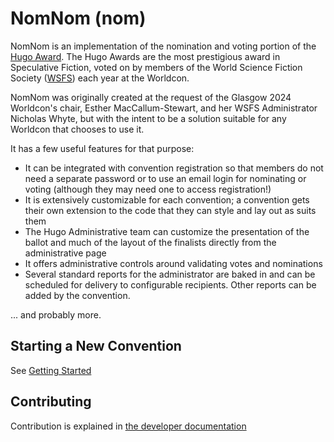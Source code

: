 # NomNom (nom)

NomNom is an implementation of the nomination and voting portion of the [Hugo Award](https://www.thehugoawards.org/). The Hugo Awards are the most prestigious award in Speculative Fiction, voted on by members of the World Science Fiction Society ([WSFS](https://wsfs.org)) each year at the Worldcon.

NomNom was originally created at the request of the Glasgow 2024 Worldcon's chair, Esther MacCallum-Stewart, and her WSFS Administrator Nicholas Whyte, but with the intent to be a solution suitable for any Worldcon that chooses to use it.

It has a few useful features for that purpose:

* It can be integrated with convention registration so that members do not need a separate password or to use an email login for nominating or voting (although they may need one to access registration!)
* It is extensively customizable for each convention; a convention gets their own extension to the code that they can style and lay out as suits them
* The Hugo Administrative team can customize the presentation of the ballot and much of the layout of the finalists directly from the administrative page
* It offers administrative controls around validating votes and nominations
* Several standard reports for the administrator are baked in and can be scheduled for delivery to configurable recipients. Other reports can be added by the convention.

... and probably more.

## Starting a New Convention

See [Getting Started](admin/getting_started.md)

## Contributing

Contribution is explained in [the developer documentation](dev/index.md)
